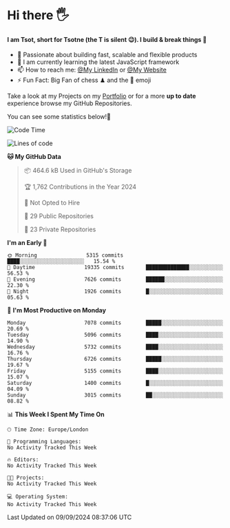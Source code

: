 # Hi there :raised_hand_with_fingers_splayed:
#### I am Tsot, short for Tsotne (the T is silent :wink:). I build & break things :space_invader:
- :telescope: Passionate about building fast, scalable and flexible products
- :seedling: I am currently learning the latest JavaScript framework 
- :mailbox: How to reach me: [@My LinkedIn](https://www.linkedin.com/in/tsotne-gvadzabia/) or [@My Website](https://tsotne.co.uk/contact)
- :zap: Fun Fact: Big Fan of chess ♟ and the 👾 emoji

Take a look at my Projects on my [Portfolio](https://tsotne.co.uk/) or for a more **up to date** experience browse my GitHub Repositories.

You can see some statistics below!:space_invader:
<!--START_SECTION:waka-->
![Code Time](http://img.shields.io/badge/Code%20Time-761%20hrs%202%20mins-blue)

![Lines of code](https://img.shields.io/badge/From%20Hello%20World%20I%27ve%20Written-12.5%20million%20lines%20of%20code-blue)

**🐱 My GitHub Data** 

> 📦 464.6 kB Used in GitHub's Storage 
 > 
> 🏆 1,762 Contributions in the Year 2024
 > 
> 🚫 Not Opted to Hire
 > 
> 📜 29 Public Repositories 
 > 
> 🔑 23 Private Repositories 
 > 
**I'm an Early 🐤** 

```text
🌞 Morning                5315 commits        ████░░░░░░░░░░░░░░░░░░░░░   15.54 % 
🌆 Daytime                19335 commits       ██████████████░░░░░░░░░░░   56.53 % 
🌃 Evening                7626 commits        ██████░░░░░░░░░░░░░░░░░░░   22.30 % 
🌙 Night                  1926 commits        █░░░░░░░░░░░░░░░░░░░░░░░░   05.63 % 
```
📅 **I'm Most Productive on Monday** 

```text
Monday                   7078 commits        █████░░░░░░░░░░░░░░░░░░░░   20.69 % 
Tuesday                  5096 commits        ████░░░░░░░░░░░░░░░░░░░░░   14.90 % 
Wednesday                5732 commits        ████░░░░░░░░░░░░░░░░░░░░░   16.76 % 
Thursday                 6726 commits        █████░░░░░░░░░░░░░░░░░░░░   19.67 % 
Friday                   5155 commits        ████░░░░░░░░░░░░░░░░░░░░░   15.07 % 
Saturday                 1400 commits        █░░░░░░░░░░░░░░░░░░░░░░░░   04.09 % 
Sunday                   3015 commits        ██░░░░░░░░░░░░░░░░░░░░░░░   08.82 % 
```


📊 **This Week I Spent My Time On** 

```text
🕑︎ Time Zone: Europe/London

💬 Programming Languages: 
No Activity Tracked This Week

🔥 Editors: 
No Activity Tracked This Week

🐱‍💻 Projects: 
No Activity Tracked This Week

💻 Operating System: 
No Activity Tracked This Week
```


 Last Updated on 09/09/2024 08:37:06 UTC
<!--END_SECTION:waka-->
